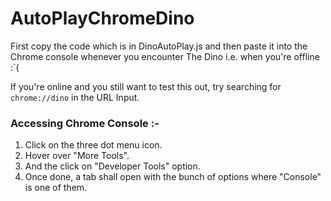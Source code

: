 # AutoPlayChromeDino

First copy the code which is in DinoAutoPlay.js and then paste it into the Chrome console whenever you encounter The Dino i.e. when you're offline :`(

If you're online and you still want to test this out, try searching for ` chrome://dino ` in the URL Input.


### Accessing Chrome Console :- 
1) Click on the three dot menu icon.
2) Hover over "More Tools".
3) And the click on "Developer Tools" option.
4) Once done, a tab shall open with the bunch of options where "Console" is one of them.
